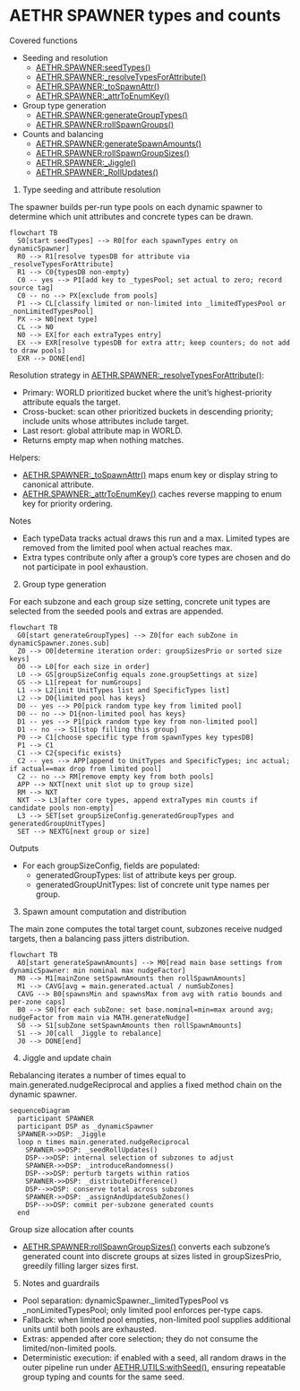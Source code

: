 # AETHR SPAWNER types and counts

Covered functions
- Seeding and resolution
  - [AETHR.SPAWNER:seedTypes()](dev/SPAWNER.lua:1804)
  - [AETHR.SPAWNER:_resolveTypesForAttribute()](dev/SPAWNER.lua:1747)
  - [AETHR.SPAWNER:_toSpawnAttr()](dev/SPAWNER.lua:1712)
  - [AETHR.SPAWNER:_attrToEnumKey()](dev/SPAWNER.lua:1721)
- Group type generation
  - [AETHR.SPAWNER:generateGroupTypes()](dev/SPAWNER.lua:1600)
  - [AETHR.SPAWNER:rollSpawnGroups()](dev/SPAWNER.lua:1589)
- Counts and balancing
  - [AETHR.SPAWNER:generateSpawnAmounts()](dev/SPAWNER.lua:1918)
  - [AETHR.SPAWNER:rollSpawnGroupSizes()](dev/SPAWNER.lua:1876)
  - [AETHR.SPAWNER:_Jiggle()](dev/SPAWNER.lua:1978)
  - [AETHR.SPAWNER:_RollUpdates()](dev/SPAWNER.lua:2002)

1. Type seeding and attribute resolution

The spawner builds per-run type pools on each dynamic spawner to determine which unit attributes and concrete types can be drawn.

```mermaid
flowchart TB
  S0[start seedTypes] --> R0[for each spawnTypes entry on dynamicSpawner]
  R0 --> R1[resolve typesDB for attribute via _resolveTypesForAttribute]
  R1 --> C0{typesDB non-empty}
  C0 -- yes --> P1[add key to _typesPool; set actual to zero; record source tag]
  C0 -- no --> PX[exclude from pools]
  P1 --> CL[classify limited or non-limited into _limitedTypesPool or _nonLimitedTypesPool]
  PX --> N0[next type]
  CL --> N0
  N0 --> EX[for each extraTypes entry]
  EX --> EXR[resolve typesDB for extra attr; keep counters; do not add to draw pools]
  EXR --> DONE[end]
```

Resolution strategy in [AETHR.SPAWNER:_resolveTypesForAttribute()](dev/SPAWNER.lua:1747):
- Primary: WORLD prioritized bucket where the unit’s highest-priority attribute equals the target.
- Cross-bucket: scan other prioritized buckets in descending priority; include units whose attributes include target.
- Last resort: global attribute map in WORLD.
- Returns empty map when nothing matches.

Helpers:
- [AETHR.SPAWNER:_toSpawnAttr()](dev/SPAWNER.lua:1712) maps enum key or display string to canonical attribute.
- [AETHR.SPAWNER:_attrToEnumKey()](dev/SPAWNER.lua:1721) caches reverse mapping to enum key for priority ordering.

Notes
- Each typeData tracks actual draws this run and a max. Limited types are removed from the limited pool when actual reaches max.
- Extra types contribute only after a group’s core types are chosen and do not participate in pool exhaustion.

2. Group type generation

For each subzone and each group size setting, concrete unit types are selected from the seeded pools and extras are appended.

```mermaid
flowchart TB
  G0[start generateGroupTypes] --> Z0[for each subZone in dynamicSpawner.zones.sub]
  Z0 --> O0[determine iteration order: groupSizesPrio or sorted size keys]
  O0 --> L0[for each size in order]
  L0 --> GS[groupSizeConfig equals zone.groupSettings at size]
  GS --> L1[repeat for numGroups]
  L1 --> L2[init UnitTypes list and SpecificTypes list]
  L2 --> D0{limited pool has keys}
  D0 -- yes --> P0[pick random type key from limited pool]
  D0 -- no --> D1{non-limited pool has keys}
  D1 -- yes --> P1[pick random type key from non-limited pool]
  D1 -- no --> S1[stop filling this group]
  P0 --> C1[choose specific type from spawnTypes key typesDB]
  P1 --> C1
  C1 --> C2{specific exists}
  C2 -- yes --> APP[append to UnitTypes and SpecificTypes; inc actual; if actual==max drop from limited pool]
  C2 -- no --> RM[remove empty key from both pools]
  APP --> NXT[next unit slot up to group size]
  RM --> NXT
  NXT --> L3[after core types, append extraTypes min counts if candidate pools non-empty]
  L3 --> SET[set groupSizeConfig.generatedGroupTypes and generatedGroupUnitTypes]
  SET --> NEXTG[next group or size]
```

Outputs
- For each groupSizeConfig, fields are populated:
  - generatedGroupTypes: list of attribute keys per group.
  - generatedGroupUnitTypes: list of concrete unit type names per group.

3. Spawn amount computation and distribution

The main zone computes the total target count, subzones receive nudged targets, then a balancing pass jitters distribution.

```mermaid
flowchart TB
  A0[start generateSpawnAmounts] --> M0[read main base settings from dynamicSpawner: min nominal max nudgeFactor]
  M0 --> M1[mainZone setSpawnAmounts then rollSpawnAmounts]
  M1 --> CAVG[avg = main.generated.actual / numSubZones]
  CAVG --> B0[spawnsMin and spawnsMax from avg with ratio bounds and per-zone caps]
  B0 --> S0[for each subZone: set base.nominal=min=max around avg; nudgeFactor from main via MATH.generateNudge]
  S0 --> S1[subZone setSpawnAmounts then rollSpawnAmounts]
  S1 --> J0[call _Jiggle to rebalance]
  J0 --> DONE[end]
```

4. Jiggle and update chain

Rebalancing iterates a number of times equal to main.generated.nudgeReciprocal and applies a fixed method chain on the dynamic spawner.

```mermaid
sequenceDiagram
  participant SPAWNER
  participant DSP as _dynamicSpawner
  SPAWNER->>DSP: _Jiggle
  loop n times main.generated.nudgeReciprocal
    SPAWNER->>DSP: _seedRollUpdates()
    DSP-->>DSP: internal selection of subzones to adjust
    SPAWNER->>DSP: _introduceRandomness()
    DSP-->>DSP: perturb targets within ratios
    SPAWNER->>DSP: _distributeDifference()
    DSP-->>DSP: conserve total across subzones
    SPAWNER->>DSP: _assignAndUpdateSubZones()
    DSP-->>DSP: commit per-subzone generated counts
  end
```

Group size allocation after counts
- [AETHR.SPAWNER:rollSpawnGroupSizes()](dev/SPAWNER.lua:1876) converts each subzone’s generated count into discrete groups at sizes listed in groupSizesPrio, greedily filling larger sizes first.

5. Notes and guardrails

- Pool separation: dynamicSpawner._limitedTypesPool vs _nonLimitedTypesPool; only limited pool enforces per-type caps.
- Fallback: when limited pool empties, non-limited pool supplies additional units until both pools are exhausted.
- Extras: appended after core selection; they do not consume the limited/non-limited pools.
- Deterministic execution: if enabled with a seed, all random draws in the outer pipeline run under [AETHR.UTILS:withSeed()](dev/UTILS.lua:192), ensuring repeatable group typing and counts for the same seed.